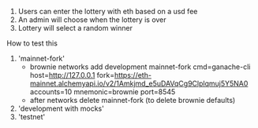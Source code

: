 1. Users can enter the lottery with eth based on a usd fee
2. An admin will choose when the lottery is over
3. Lottery will select a random winner

How to test this

1. 'mainnet-fork'
    - brownie networks add development mainnet-fork cmd=ganache-cli host=http://127.0.0.1 fork=https://eth-mainnet.alchemyapi.io/v2/1Amkjmd_e5uDAVqCg9Clplqmuj5Y5NA0 accounts=10 mnemonic=brownie port=8545
    - after networks delete mainnet-fork (to delete brownie defaults)
2. 'development with mocks'
3. 'testnet'